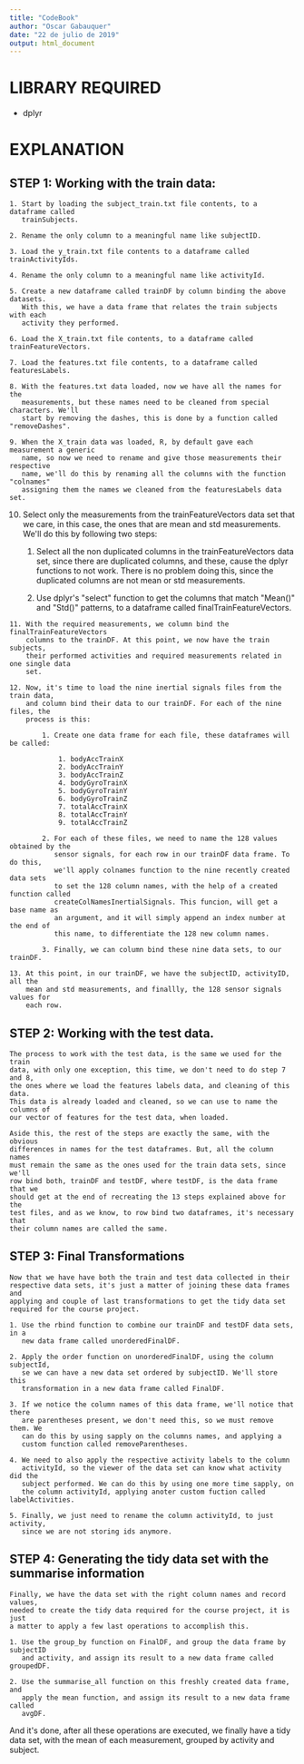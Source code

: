 ```yaml
---
title: "CodeBook"
author: "Oscar Gabauquer"
date: "22 de julio de 2019"
output: html_document
---
```


# LIBRARY REQUIRED

* dplyr


# EXPLANATION


## STEP 1: Working with the train data:
	
	1. Start by loading the subject_train.txt file contents, to a dataframe called
	   trainSubjects.

	2. Rename the only column to a meaningful name like subjectID.

	3. Load the y_train.txt file contents to a dataframe called trainActivityIds.

	4. Rename the only column to a meaningful name like activityId.

	5. Create a new dataframe called trainDF by column binding the above datasets. 
	   With this, we have a data frame that relates the train subjects with each 
	   activity they performed.

	6. Load the X_train.txt file contents, to a dataframe called trainFeatureVectors.

	7. Load the features.txt file contents, to a dataframe called featuresLabels.

	8. With the features.txt data loaded, now we have all the names for the 
       measurements, but these names need to be cleaned from special characters. We'll
       start by removing the dashes, this is done by a function called "removeDashes".

    9. When the X_train data was loaded, R, by default gave each measurement a generic
       name, so now we need to rename and give those measurements their respective 
       name, we'll do this by renaming all the columns with the function "colnames"
       assigning them the names we cleaned from the featuresLabels data set.

   10. Select only the measurements from the trainFeatureVectors data set that we care, 
       in this case, the ones that are mean and std measurements. We'll do this by 
       following two steps:

   	   1. Select all the non duplicated columns in the trainFeatureVectors data set, 
   	      since there are duplicated columns, and these, cause the dplyr functions to 
   	      not work. There is no problem doing this, since the duplicated columns are 
   	      not mean or std measurements.

   	   2. Use dplyr's "select" function to get the columns that match "Mean()" and
   	      "Std()" patterns, to a dataframe called finalTrainFeatureVectors.

   	11. With the required measurements, we column bind the finalTrainFeatureVectors 
   	    columns to the trainDF. At this point, we now have the train subjects,
   	    their performed activities and required measurements related in one single data
   	    set.

   	12. Now, it's time to load the nine inertial signals files from the train data, 
   	    and column bind their data to our trainDF. For each of the nine files, the
   	    process is this:

   	    	1. Create one data frame for each file, these dataframes will be called:

   	    		1. bodyAccTrainX
   	    		2. bodyAccTrainY
   	    		3. bodyAccTrainZ
   	    		4. bodyGyroTrainX
   	    		5. bodyGyroTrainY
   	    		6. bodyGyroTrainZ
   	    		7. totalAccTrainX
   	    		8. totalAccTrainY
   	    		9. totalAccTrainZ

   	    	2. For each of these files, we need to name the 128 values obtained by the
   	    	   sensor signals, for each row in our trainDF data frame. To do this, 
   	    	   we'll apply colnames function to the nine recently created data sets
   	    	   to set the 128 column names, with the help of a created function called
   	    	   createColNamesInertialSignals. This funcion, will get a base name as
   	    	   an argument, and it will simply append an index number at the end of
   	    	   this name, to differentiate the 128 new column names. 

   	    	3. Finally, we can column bind these nine data sets, to our trainDF.

   	13. At this point, in our trainDF, we have the subjectID, activityID, all the
   	    mean and std measurements, and finallly, the 128 sensor signals values for
   	    each row.


## STEP 2: Working with the test data.

	The process to work with the test data, is the same we used for the train
	data, with only one exception, this time, we don't need to do step 7 and 8,
	the ones where we load the features labels data, and cleaning of this data.
	This data is already loaded and cleaned, so we can use to name the columns of 
	our vector of features for the test data, when loaded.

	Aside this, the rest of the steps are exactly the same, with the obvious 
	differences in names for the test dataframes. But, all the column names 
	must remain the same as the ones used for the train data sets, since we'll 
	row bind both, trainDF and testDF, where testDF, is the data frame that we 
	should get at the end of recreating the 13 steps explained above for the
	test files, and as we know, to row bind two dataframes, it's necessary that
	their column names are called the same.


## STEP 3: Final Transformations

	Now that we have have both the train and test data collected in their 
	respective data sets, it's just a matter of joining these data frames and
	applying and couple of last transformations to get the tidy data set 
	required for the course project.

	1. Use the rbind function to combine our trainDF and testDF data sets, in a
	   new data frame called unorderedFinalDF.

	2. Apply the order function on unorderedFinalDF, using the column subjectId,
	   se we can have a new data set ordered by subjectID. We'll store this
	   transformation in a new data frame called FinalDF.

	3. If we notice the column names of this data frame, we'll notice that there
	   are parentheses present, we don't need this, so we must remove them. We
	   can do this by using sapply on the columns names, and applying a 
	   custom function called removeParentheses.

	4. We need to also apply the respective activity labels to the column 
	   activityId, so the viewer of the data set can know what activity did the 
	   subject performed. We can do this by using one more time sapply, on
	   the column activityId, applying anoter custom fuction called labelActivities.

	5. Finally, we just need to rename the column activityId, to just activity, 
	   since we are not storing ids anymore.


## STEP 4: Generating the tidy data set with the summarise information

	Finally, we have the data set with the right column names and record values, 
	needed to create the tidy data required for the course project, it is just
	a matter to apply a few last operations to accomplish this.

	1. Use the group_by function on FinalDF, and group the data frame by subjectID
	   and activity, and assign its result to a new data frame called groupedDF.

	2. Use the summarise_all function on this freshly created data frame, and
	   apply the mean function, and assign its result to a new data frame called
	   avgDF.

  And it's done, after all these operations are executed, we finally have a tidy data
  set, with the mean of each measurement, grouped by activity and subject.
